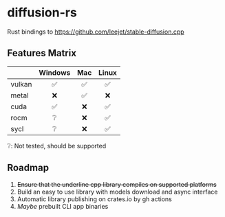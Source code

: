 # diffusion-rs
Rust bindings to https://github.com/leejet/stable-diffusion.cpp

## Features Matrix
| | Windows | Mac | Linux |
| --- | :---: | :---: | :---: |
|vulkan| ✅️ | ✅️ | ✅️ |
|metal| ❌️ | ✅️ | ❌️ |
|cuda| ✅️ | ❌️ | ✅️ |
|rocm| ❔️ | ❌️ | ✅️ |
|sycl| ❔️ | ❌️ | ✅️ |

❔️: Not tested, should be supported 

## Roadmap
1. ~~Ensure that the underline cpp library compiles on supported platforms~~
2. Build an easy to use library with models download and async interface
3. Automatic library publishing on crates.io by gh actions
4. _Maybe_ prebuilt CLI app binaries